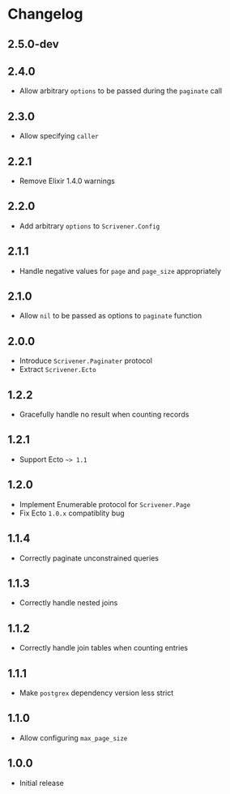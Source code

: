 # Changelog

## 2.5.0-dev

## 2.4.0

* Allow arbitrary `options` to be passed during the `paginate` call

## 2.3.0

* Allow specifying `caller`

## 2.2.1

* Remove Elixir 1.4.0 warnings

## 2.2.0

* Add arbitrary `options` to `Scrivener.Config`

## 2.1.1

* Handle negative values for `page` and `page_size` appropriately

## 2.1.0

* Allow `nil` to be passed as options to `paginate` function

## 2.0.0

* Introduce `Scrivener.Paginater` protocol
* Extract `Scrivener.Ecto`

## 1.2.2

* Gracefully handle no result when counting records

## 1.2.1

* Support Ecto `~> 1.1`

## 1.2.0

* Implement Enumerable protocol for `Scrivener.Page`
* Fix Ecto `1.0.x` compatiblity bug

## 1.1.4

* Correctly paginate unconstrained queries

## 1.1.3

* Correctly handle nested joins

## 1.1.2

* Correctly handle join tables when counting entries

## 1.1.1

* Make `postgrex` dependency version less strict

## 1.1.0

* Allow configuring `max_page_size`

## 1.0.0

* Initial release
